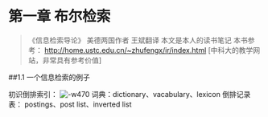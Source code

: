 # 第一章 布尔检索

>《信息检索导论》
>美德两国作者 王斌翻译
>本文是本人的读书笔记
>本书参考：
>http://home.ustc.edu.cn/~zhufengx/ir/index.html [中科大的教学网站，非常具有参考价值] 

##1.1 一个信息检索的例子

初识倒排索引：
![-w470](media/14872268608649/14917929647686.jpg)
词典：dictionary、vacabulary、lexicon
倒排记录表： postings、post list、inverted list 


